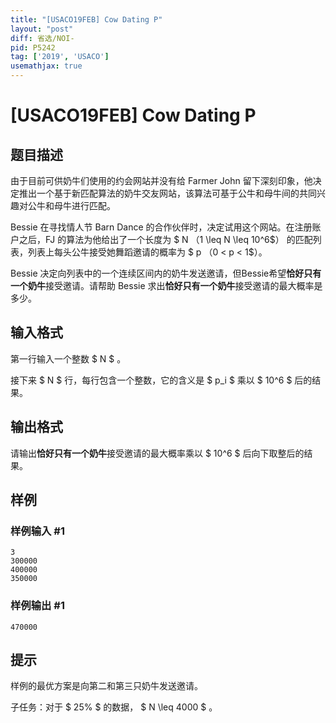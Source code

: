 ```yaml
---
title: "[USACO19FEB] Cow Dating P"
layout: "post"
diff: 省选/NOI-
pid: P5242
tag: ['2019', 'USACO']
usemathjax: true
---
```


# [USACO19FEB] Cow Dating P
## 题目描述

由于目前可供奶牛们使用的约会网站并没有给 Farmer John 留下深刻印象，他决定推出一个基于新匹配算法的奶牛交友网站，该算法可基于公牛和母牛间的共同兴趣对公牛和母牛进行匹配。

Bessie 在寻找情人节 Barn Dance 的合作伙伴时，决定试用这个网站。在注册账户之后，FJ 的算法为他给出了一个长度为 $ N $（$1 \leq N \leq 10^6$） 的匹配列表，列表上每头公牛接受她舞蹈邀请的概率为 $ p $（$0 < p < 1$）。

Bessie 决定向列表中的一个连续区间内的奶牛发送邀请，但Bessie希望**恰好只有一个奶牛**接受邀请。请帮助 Bessie 求出**恰好只有一个奶牛**接受邀请的最大概率是多少。
## 输入格式

第一行输入一个整数 $ N $ 。

接下来 $ N $ 行，每行包含一个整数，它的含义是 $ p_i $ 乘以 $ 10^6 $ 后的结果。
## 输出格式

请输出**恰好只有一个奶牛**接受邀请的最大概率乘以 $ 10^6 $ 后向下取整后的结果。
## 样例

### 样例输入 #1
```
3
300000
400000
350000

```
### 样例输出 #1
```
470000
```
## 提示

样例的最优方案是向第二和第三只奶牛发送邀请。

子任务：对于 $ 25\% $ 的数据， $ N \leq 4000 $ 。
